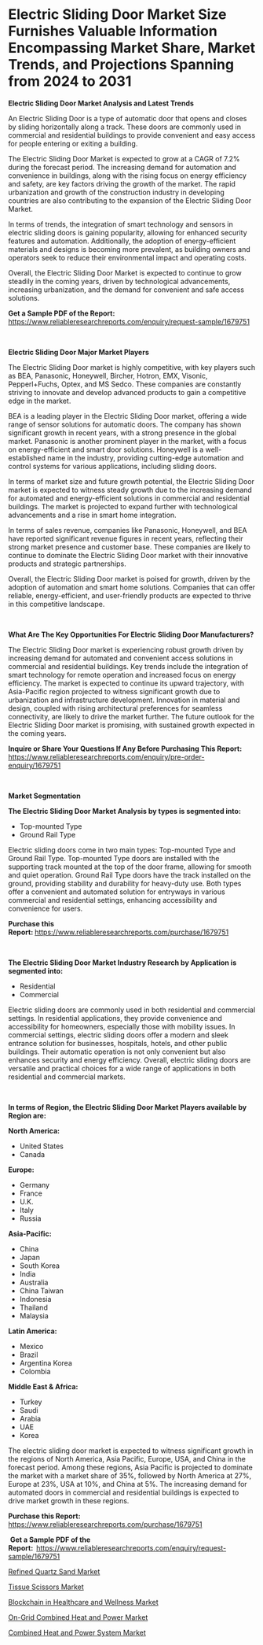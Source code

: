 <p><h1>Electric Sliding Door Market Size Furnishes Valuable Information Encompassing Market Share, Market Trends, and Projections Spanning from 2024 to 2031</h1></p><p><strong>Electric Sliding Door Market Analysis and Latest Trends</strong></p>
<p><p>An Electric Sliding Door is a type of automatic door that opens and closes by sliding horizontally along a track. These doors are commonly used in commercial and residential buildings to provide convenient and easy access for people entering or exiting a building.</p><p>The Electric Sliding Door Market is expected to grow at a CAGR of 7.2% during the forecast period. The increasing demand for automation and convenience in buildings, along with the rising focus on energy efficiency and safety, are key factors driving the growth of the market. The rapid urbanization and growth of the construction industry in developing countries are also contributing to the expansion of the Electric Sliding Door Market.</p><p>In terms of trends, the integration of smart technology and sensors in electric sliding doors is gaining popularity, allowing for enhanced security features and automation. Additionally, the adoption of energy-efficient materials and designs is becoming more prevalent, as building owners and operators seek to reduce their environmental impact and operating costs.</p><p>Overall, the Electric Sliding Door Market is expected to continue to grow steadily in the coming years, driven by technological advancements, increasing urbanization, and the demand for convenient and safe access solutions.</p></p>
<p><strong>Get a Sample PDF of the Report:&nbsp;</strong> <a href="https://www.reliableresearchreports.com/enquiry/request-sample/1679751">https://www.reliableresearchreports.com/enquiry/request-sample/1679751</a></p>
<p>&nbsp;</p>
<p><strong>Electric Sliding Door Major Market Players</strong></p>
<p><p>The Electric Sliding Door market is highly competitive, with key players such as BEA, Panasonic, Honeywell, Bircher, Hotron, EMX, Visonic, Pepperl+Fuchs, Optex, and MS Sedco. These companies are constantly striving to innovate and develop advanced products to gain a competitive edge in the market.</p><p>BEA is a leading player in the Electric Sliding Door market, offering a wide range of sensor solutions for automatic doors. The company has shown significant growth in recent years, with a strong presence in the global market. Panasonic is another prominent player in the market, with a focus on energy-efficient and smart door solutions. Honeywell is a well-established name in the industry, providing cutting-edge automation and control systems for various applications, including sliding doors.</p><p>In terms of market size and future growth potential, the Electric Sliding Door market is expected to witness steady growth due to the increasing demand for automated and energy-efficient solutions in commercial and residential buildings. The market is projected to expand further with technological advancements and a rise in smart home integration.</p><p>In terms of sales revenue, companies like Panasonic, Honeywell, and BEA have reported significant revenue figures in recent years, reflecting their strong market presence and customer base. These companies are likely to continue to dominate the Electric Sliding Door market with their innovative products and strategic partnerships.</p><p>Overall, the Electric Sliding Door market is poised for growth, driven by the adoption of automation and smart home solutions. Companies that can offer reliable, energy-efficient, and user-friendly products are expected to thrive in this competitive landscape.</p></p>
<p>&nbsp;</p>
<p><strong>What Are The Key Opportunities For Electric Sliding Door Manufacturers?</strong></p>
<p><p>The Electric Sliding Door market is experiencing robust growth driven by increasing demand for automated and convenient access solutions in commercial and residential buildings. Key trends include the integration of smart technology for remote operation and increased focus on energy efficiency. The market is expected to continue its upward trajectory, with Asia-Pacific region projected to witness significant growth due to urbanization and infrastructure development. Innovation in material and design, coupled with rising architectural preferences for seamless connectivity, are likely to drive the market further. The future outlook for the Electric Sliding Door market is promising, with sustained growth expected in the coming years.</p></p>
<p><strong>Inquire or Share Your Questions If Any Before Purchasing This Report:</strong> <a href="https://www.reliableresearchreports.com/enquiry/pre-order-enquiry/1679751">https://www.reliableresearchreports.com/enquiry/pre-order-enquiry/1679751</a></p>
<p>&nbsp;</p>
<p><strong>Market Segmentation</strong></p>
<p><strong>The Electric Sliding Door Market Analysis by types is segmented into:</strong></p>
<p><ul><li>Top-mounted Type</li><li>Ground Rail Type</li></ul></p>
<p><p>Electric sliding doors come in two main types: Top-mounted Type and Ground Rail Type. Top-mounted Type doors are installed with the supporting track mounted at the top of the door frame, allowing for smooth and quiet operation. Ground Rail Type doors have the track installed on the ground, providing stability and durability for heavy-duty use. Both types offer a convenient and automated solution for entryways in various commercial and residential settings, enhancing accessibility and convenience for users.</p></p>
<p><strong>Purchase this Report:&nbsp;</strong><a href="https://www.reliableresearchreports.com/purchase/1679751">https://www.reliableresearchreports.com/purchase/1679751</a></p>
<p>&nbsp;</p>
<p><strong>The Electric Sliding Door Market Industry Research by Application is segmented into:</strong></p>
<p><ul><li>Residential</li><li>Commercial</li></ul></p>
<p><p>Electric sliding doors are commonly used in both residential and commercial settings. In residential applications, they provide convenience and accessibility for homeowners, especially those with mobility issues. In commercial settings, electric sliding doors offer a modern and sleek entrance solution for businesses, hospitals, hotels, and other public buildings. Their automatic operation is not only convenient but also enhances security and energy efficiency. Overall, electric sliding doors are versatile and practical choices for a wide range of applications in both residential and commercial markets.</p></p>
<p>&nbsp;</p>
<p><strong>In terms of Region, the Electric Sliding Door Market Players available by Region are:</strong></p>
<p>
    <p> <strong> North America: </strong>
        <ul>
            <li>United States</li>
            <li>Canada</li>
        </ul>
        </p> 
    <p> <strong> Europe: </strong>
        <ul>
            <li>Germany</li>
            <li>France</li>
            <li>U.K.</li>
            <li>Italy</li>
            <li>Russia</li>
        </ul>
        </p> 
    <p> <strong> Asia-Pacific: </strong>
        <ul>
            <li>China</li>
            <li>Japan</li>
            <li>South Korea</li>
            <li>India</li>
            <li>Australia</li>
            <li>China Taiwan</li>
            <li>Indonesia</li>
            <li>Thailand</li>
            <li>Malaysia</li>
        </ul>
        </p> 
    <p> <strong> Latin America: </strong>
        <ul>
            <li>Mexico</li>
            <li>Brazil</li>
            <li>Argentina Korea</li>
            <li>Colombia</li>
        </ul>
        </p> 
    <p> <strong> Middle East & Africa: </strong>
        <ul>
            <li>Turkey</li>
            <li>Saudi</li>
            <li>Arabia</li>
            <li>UAE</li>
            <li>Korea</li>
        </ul>
    </p>
    </p>
<p><p>The electric sliding door market is expected to witness significant growth in the regions of North America, Asia Pacific, Europe, USA, and China in the forecast period. Among these regions, Asia Pacific is projected to dominate the market with a market share of 35%, followed by North America at 27%, Europe at 23%, USA at 10%, and China at 5%. The increasing demand for automated doors in commercial and residential buildings is expected to drive market growth in these regions.</p></p>
<p><strong>Purchase this Report: </strong><a href="https://www.reliableresearchreports.com/purchase/1679751">https://www.reliableresearchreports.com/purchase/1679751</a></p>
<p>&nbsp;<strong>Get a Sample PDF of the Report:&nbsp;&nbsp;</strong><a href="https://www.reliableresearchreports.com/enquiry/request-sample/1679751">https://www.reliableresearchreports.com/enquiry/request-sample/1679751</a></p>
<p><strong></strong></p>
<p><p><a href="https://issuu.com/reportprime-2/docs/refined-quartz-sand-market-size-2030.pptx">Refined Quartz Sand Market</a></p><p><a href="https://issuu.com/reportprime-2/docs/tissue-scissors-market-size-2030.pptx">Tissue Scissors Market</a></p><p><a href="https://medium.com/@caylawisoky8698/blockchain-in-healthcare-and-wellness-nbsp-market-focuses-on-market-share-size-and-projected-c0d233ce7673">Blockchain in Healthcare and Wellness Market</a></p><p><a href="https://github.com/khayangel/Market-Research-Report-List-2/blob/main/on-grid-combined-heat-and-power-market.md">On-Grid Combined Heat and Power Market</a></p><p><a href="https://github.com/YashRP12/Market-Research-Report-List-3/blob/main/combined-heat-and-power-system-market.md">Combined Heat and Power System Market</a></p></p>